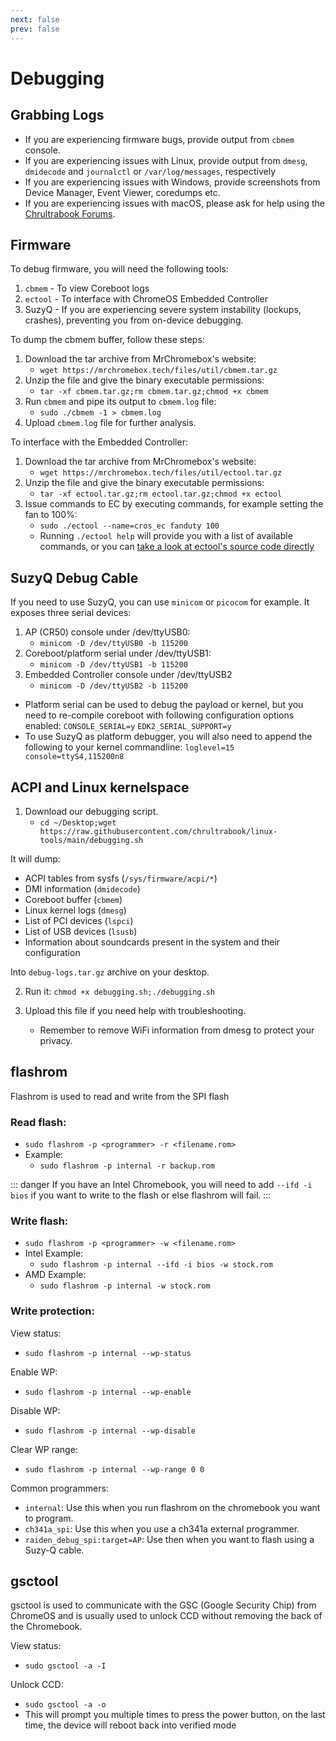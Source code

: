 ```yaml
---
next: false
prev: false
---
```


# Debugging

## Grabbing Logs

- If you are experiencing firmware bugs, provide output from `cbmem` console.
- If you are experiencing issues with Linux, provide output from `dmesg`, `dmidecode` and `journalctl` or `/var/log/messages`, respectively
- If you are experiencing issues with Windows, provide screenshots from Device Manager, Event Viewer, coredumps etc.
- If you are experiencing issues with macOS, please ask for help using the [Chrultrabook Forums](https://forum.chrultrabook.com/).

## Firmware

To debug firmware, you will need the following tools:

1. `cbmem` - To view Coreboot logs
2. `ectool` - To interface with ChromeOS Embedded Controller
3. SuzyQ - If you are experiencing severe system instability (lockups, crashes), preventing you from on-device debugging.

To dump the cbmem buffer, follow these steps:

1. Download the tar archive from MrChromebox's website:
   - `wget https://mrchromebox.tech/files/util/cbmem.tar.gz`
2. Unzip the file and give the binary executable permissions:
   - `tar -xf cbmem.tar.gz;rm cbmem.tar.gz;chmod +x cbmem`
3. Run `cbmem` and pipe its output to `cbmem.log` file:
   - `sudo ./cbmem -1 > cbmem.log`
4. Upload `cbmem.log` file for further analysis.

To interface with the Embedded Controller:

1. Download the tar archive from MrChromebox's website:
   - `wget https://mrchromebox.tech/files/util/ectool.tar.gz`
2. Unzip the file and give the binary executable permissions:
   - `tar -xf ectool.tar.gz;rm ectool.tar.gz;chmod +x ectool`
3. Issue commands to EC by executing commands, for example setting the fan to 100%:
   - `sudo ./ectool --name=cros_ec fanduty 100`
   - Running `./ectool help` will provide you with a list of available commands, or you can [take a look at ectool's source code directly](https://chromium.googlesource.com/chromiumos/platform/ec/+/master/util/ectool.c#63)

## SuzyQ Debug Cable

If you need to use SuzyQ, you can use `minicom` or `picocom` for example. It exposes three serial devices:

1. AP (CR50) console under /dev/ttyUSB0:
   - `minicom -D /dev/ttyUSB0 -b 115200`
2. Coreboot/platform serial under /dev/ttyUSB1:
   - `minicom -D /dev/ttyUSB1 -b 115200`
3. Embedded Controller console under /dev/ttyUSB2
   - `minicom -D /dev/ttyUSB2 -b 115200`

- Platform serial can be used to debug the payload or kernel, but you need to re-compile coreboot with following configuration options enabled:
  `CONSOLE_SERIAL=y`
  `EDK2_SERIAL_SUPPORT=y`
- To use SuzyQ as platform debugger, you will also need to append the following to your kernel commandline:
  `loglevel=15 console=ttyS4,115200n8`

## ACPI and Linux kernelspace

1. Download our debugging script.
   - `cd ~/Desktop;wget https://raw.githubusercontent.com/chrultrabook/linux-tools/main/debugging.sh`

It will dump:

- ACPI tables from sysfs (`/sys/firmware/acpi/*`)
- DMI information (`dmidecode`)
- Coreboot buffer (`cbmem`)
- Linux kernel logs (`dmesg`)
- List of PCI devices (`lspci`)
- List of USB devices (`lsusb`)
- Information about soundcards present in the system and their configuration

Into `debug-logs.tar.gz` archive on your desktop.

2. Run it: `chmod +x debugging.sh;./debugging.sh`

3. Upload this file if you need help with troubleshooting.
   - Remember to remove WiFi information from dmesg to protect your privacy.

## flashrom

Flashrom is used to read and write from the SPI flash

### Read flash:

- `sudo flashrom -p <programmer> -r <filename.rom>`
- Example:
  - `sudo flashrom -p internal -r backup.rom`

::: danger
If you have an Intel Chromebook, you will need to add `--ifd -i bios` if you want to write to the flash or else flashrom will fail.
:::

### Write flash:

- `sudo flashrom -p <programmer> -w <filename.rom>`
- Intel Example:
  - `sudo flashrom -p internal --ifd -i bios -w stock.rom`
- AMD Example:
  - `sudo flashrom -p internal -w stock.rom`

### Write protection:

View status:

- `sudo flashrom -p internal --wp-status`

Enable WP:

- `sudo flashrom -p internal --wp-enable`

Disable WP:

- `sudo flashrom -p internal --wp-disable`

Clear WP range:

- `sudo flashrom -p internal --wp-range 0 0`

Common programmers:

- `internal`: Use this when you run flashrom on the chromebook you want to program.
- `ch341a_spi`: Use this when you use a ch341a external programmer.
- `raiden_debug_spi:target=AP`: Use then when you want to flash using a Suzy-Q cable.

## gsctool

gsctool is used to communicate with the GSC (Google Security Chip) from ChromeOS and is usually used to unlock CCD without removing the back of the Chromebook.

View status:

- `sudo gsctool -a -I`

Unlock CCD:

- `sudo gsctool -a -o`
- This will prompt you multiple times to press the power button, on the last time, the device will reboot back into verified mode
